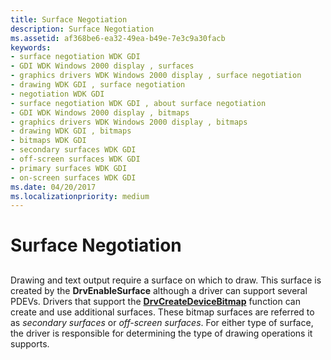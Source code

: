 ```yaml
---
title: Surface Negotiation
description: Surface Negotiation
ms.assetid: af368be6-ea32-49ea-b49e-7e3c9a30facb
keywords:
- surface negotiation WDK GDI
- GDI WDK Windows 2000 display , surfaces
- graphics drivers WDK Windows 2000 display , surface negotiation
- drawing WDK GDI , surface negotiation
- negotiation WDK GDI
- surface negotiation WDK GDI , about surface negotiation
- GDI WDK Windows 2000 display , bitmaps
- graphics drivers WDK Windows 2000 display , bitmaps
- drawing WDK GDI , bitmaps
- bitmaps WDK GDI
- secondary surfaces WDK GDI
- off-screen surfaces WDK GDI
- primary surfaces WDK GDI
- on-screen surfaces WDK GDI
ms.date: 04/20/2017
ms.localizationpriority: medium
---
```


# Surface Negotiation


## <span id="ddk_surface_negotiation_gg"></span><span id="DDK_SURFACE_NEGOTIATION_GG"></span>


Drawing and text output require a surface on which to draw. This surface is created by the **DrvEnableSurface** although a driver can support several PDEVs. Drivers that support the [**DrvCreateDeviceBitmap**](https://docs.microsoft.com/windows/desktop/api/winddi/nf-winddi-drvcreatedevicebitmap) function can create and use additional surfaces. These bitmap surfaces are referred to as *secondary surfaces* or *off-screen surfaces*. For either type of surface, the driver is responsible for determining the type of drawing operations it supports.

 

 





